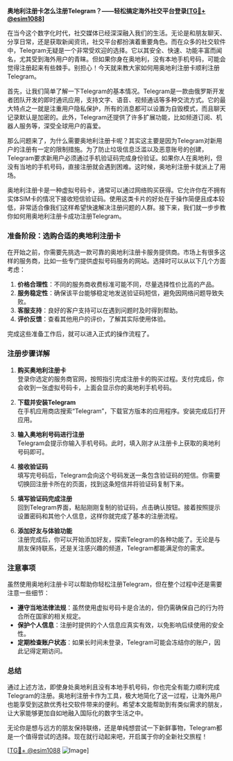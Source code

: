 **奥地利注册卡怎么注册Telegram？——轻松搞定海外社交平台登录[[TG💪+ @esim1088](https://t.me/s/esim1088)]**

在当今这个数字化时代，社交媒体已经深深融入我们的生活。无论是和朋友聊天、分享日常，还是获取新闻资讯，社交平台都扮演着重要角色。而在众多的社交软件中，Telegram无疑是一个非常受欢迎的选择。它以其安全、快速、功能丰富而闻名，尤其受到海外用户的青睐。但如果你身在奥地利，没有本地手机号码，可能会觉得注册起来有些棘手。别担心！今天就来教大家如何用奥地利注册卡顺利注册Telegram。

首先，让我们简单了解一下Telegram的基本情况。Telegram是一款由俄罗斯开发者团队开发的即时通讯应用，支持文字、语音、视频通话等多种交流方式。它的最大特点之一就是注重用户隐私保护，所有的消息都可以设置为自毁模式，而且聊天记录默认是加密的。此外，Telegram还提供了许多扩展功能，比如频道订阅、机器人服务等，深受全球用户的喜爱。

那么问题来了，为什么需要奥地利注册卡呢？其实这主要是因为Telegram对新用户的注册有一定的限制措施。为了防止垃圾信息泛滥以及恶意账号的创建，Telegram要求新用户必须通过手机验证码完成身份验证。如果你人在奥地利，但没有当地的手机号码，直接注册就会遇到困难。这时候，奥地利注册卡就派上了用场。

奥地利注册卡是一种虚拟号码卡，通常可以通过网络购买获得。它允许你在不拥有实体SIM卡的情况下接收短信验证码。使用这类卡片的好处在于操作简便且成本较低，非常适合像我们这样希望快速解决注册问题的人群。接下来，我们就一步步教你如何用奥地利注册卡成功注册Telegram。

### **准备阶段：选购合适的奥地利注册卡**
在开始之前，你需要先挑选一款可靠的奥地利注册卡服务提供商。市场上有很多这样的服务商，比如一些专门提供虚拟号码服务的网站。选择时可以从以下几个方面考虑：

1. **价格合理性**：不同的服务商收费标准可能不同，尽量选择性价比高的产品。
2. **服务稳定性**：确保该平台能够稳定地发送验证码短信，避免因网络问题导致失败。
3. **客服支持**：良好的客户支持可以在遇到问题时及时得到帮助。
4. **评价反馈**：查看其他用户的评价，了解其实际使用体验。

完成这些准备工作后，就可以进入正式的操作流程了。

### **注册步骤详解**
1. **购买奥地利注册卡**  
   登录你选定的服务商官网，按照指引完成注册卡的购买过程。支付完成后，你会收到一张虚拟号码卡，上面会显示你的奥地利手机号码。

2. **下载并安装Telegram**  
   在手机应用商店搜索“Telegram”，下载官方版本的应用程序。安装完成后打开应用。

3. **输入奥地利号码进行注册**  
   Telegram会提示你输入手机号码。此时，填入刚才从注册卡上获取的奥地利号码即可。

4. **接收验证码**  
   填写完号码后，Telegram会向这个号码发送一条包含验证码的短信。你需要切换回注册卡所在的页面，找到这条短信并将验证码复制下来。

5. **填写验证码完成注册**  
   回到Telegram界面，粘贴刚刚复制的验证码，点击确认按钮。接着按照提示设置密码和其他个人信息，这样你就完成了基本的注册流程。

6. **添加好友与体验功能**  
   注册完成后，你可以开始添加好友，探索Telegram的各种功能了。无论是与朋友保持联系，还是关注感兴趣的频道，Telegram都能满足你的需求。

### **注意事项**
虽然使用奥地利注册卡可以帮助你轻松注册Telegram，但在整个过程中还是需要注意一些细节：

- **遵守当地法律法规**：虽然使用虚拟号码卡是合法的，但仍需确保自己的行为符合所在国家的相关规定。
- **保护个人信息**：注册时提供的个人信息应真实有效，以免影响后续使用的安全性。
- **定期检查账户状态**：如果长时间未登录，Telegram可能会冻结你的账户，因此记得定期访问。

### **总结**
通过上述方法，即使身处奥地利且没有本地手机号码，你也完全有能力顺利完成Telegram的注册。奥地利注册卡作为工具，极大地简化了这一过程，让海外用户也能享受到这款优秀社交软件带来的便利。希望本文能帮助到有类似需求的朋友，让大家能够更加自如地融入国际化的数字生活之中。

无论你是想与远方的朋友保持联络，还是单纯想尝试一下新鲜事物，Telegram都是一个值得尝试的选择。现在就行动起来吧，开启属于你的全新社交旅程！

[[TG💪+ @esim1088](https://t.me/s/esim1088) ![Image](https://i.postimg.cc/4NQfJmqS/Snipaste-2025-05-13-00-14-12.png)]